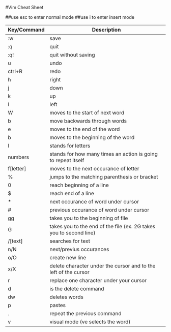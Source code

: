 #Vim Cheat Sheet

##use esc to enter normal mode
##use i to enter insert mode

| Key/Command | Description |
| ----------- | ----------- |
| :w | save | 
| :q | quit |
| :q! | quit without saving | 
| u | undo | 
| ctrl+R | redo | 
| h | right | 
| j | down | 
| k | up | 
| l | left | 
| W | moves to the start of next word | 
| b | move backwards through words | 
| e | moves to the end of the word | 
| b | moves to the beginning of the word | 
| l | stands for letters |
| numbers | stands for how many times an action is going to repeat itself || 
| f[letter] | moves to the next occurance of letter | 
| % | jumps to the matching parenthesis or bracket | 
| 0 | reach beginning of a line |
| $ | reach end of a line | 
| * | next occurance of word under cursor | 
| # | previous occurance of word under cursor | 
| gg | takes you to the beginning of file | 
| G | takes you to the end of the file (ex. 2G takes you to second line) | 
| /[text] | searches for text | 
| n/N | next/previus occurances | 
| o/O | create new line | 
| x/X | delete character under the cursor and to the left of the cursor |
| r | replace one character under your cursor | 
| d | is the delete command |
| dw | deletes words | 
| p | pastes | 
| . | repeat the previous command |
| v | visual mode (ve selects the word) |

